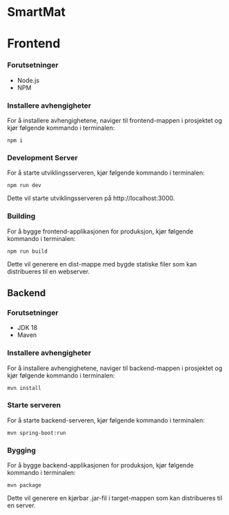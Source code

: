 # SmartMat

##

# Frontend

### Forutsetninger
- Node.js
- NPM

### Installere avhengigheter
For å installere avhengighetene, naviger til frontend-mappen i prosjektet og kjør følgende kommando i terminalen:

```
npm i

```

### Development Server
For å starte utviklingsserveren, kjør følgende kommando i terminalen:
```
npm run dev

``` 
Dette vil starte utviklingsserveren på http://localhost:3000.


### Building 
For å bygge frontend-applikasjonen for produksjon, kjør følgende kommando i terminalen:
```
npm run build

``` 
Dette vil generere en dist-mappe med bygde statiske filer som kan distribueres til en webserver.




## Backend
### Forutsetninger
- JDK 18
- Maven

### Installere avhengigheter
For å installere avhengighetene, naviger til backend-mappen i prosjektet og kjør følgende kommando i terminalen:
```
mvn install
```

### Starte serveren
For å starte backend-serveren, kjør følgende kommando i terminalen:
```
mvn spring-boot:run
```

### Bygging
For å bygge backend-applikasjonen for produksjon, kjør følgende kommando i terminalen:
```
mvn package
```
Dette vil generere en kjørbar .jar-fil i target-mappen som kan distribueres til en server.

